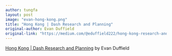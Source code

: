 ```yaml
---
author: tungfa
layout: post
image: "evan-hong-kong.png"
title: "Hong Kong | Dash Research and Planning"
original-author: Evan Duffield
original-link: "https://medium.com/@eduffield222/hong-kong-research-and-planning-4206e065aa9c"
---
```


[Hong Kong | Dash Research and Planning](https://medium.com/@eduffield222/hong-kong-research-and-planning-4206e065aa9c)
by Evan Duffield